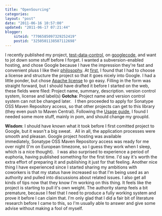 ```yaml
---
title: "OpenSourcing"
categories: 
layout: "post"
date: "2011-06-16 10:57:00"
updated: "2011-06-17 07:21:44"
blogger:
    siteid: "7706585097329252419"
    postid: "3250501138587112698"
---
```



I recently published my project, <a href="http://code.google.com/p/test-data-control">test-data-control</a>, on <a href="http://code.google.com/intl/no/projecthosting/">googlecode</a>, and want to jot down some stuff before I forget.
I wanted a subversion-enabled hosting, and chose Google because I have the impression they're fast and convenient pluss I like their <a href="http://code.google.com/p/support/wiki/MakingHostingBetter">philosophy</a>.
At <a href="http://code.google.com/p/support/wiki/GettingStarted">first</a>, I found that I had to choose a license and structure the project so that it goes nicely into Google. I had a little ponder, but chose <a href="http://www.apache.org/licenses/">Apache license</a> to go easy.
Filling in the form was straight forward, but I should have drafted it before I started on the web, these fields were filed:
<span class="formlabel hspacer">Project name, <span class="formlabel hspacer">summary, description. </span></span>version control system, license and label(s)
**Gotcha**: Project name and version control system can not be changed later.
 
I then proceeded to apply for Sonatype OSS Maven Repository access, so that other projects can get to this library (they even push to Maven Central). Following the <a href="https://docs.sonatype.org/display/Repository/Sonatype+OSS+Maven+Repository+Usage+Guide">Usage guide</a>, I found I needed some more stuff, mainly in pom, and should change my groupId.

**Wisdom**: I should have known what it took before I first comitted project to Google, but it wasn't a big sweat.
 
All in all, the application processes were smooth and pleasan. Google project hosting was available immediately, Sonatype OSS Maven Repository access was ready for me over night (I'm on European timezone, so I guess they work when I sleep, which is a nice thought).
 
I was also surprised to experience a period of euphoria, having published something for the first time. I'd say it's worth the extra effort of preparing it and publishing it just for that feeling. Another nice thing I have experienced since I started sharing my ambitions with coworkers is that my status have increased so that I'm being used as an authority and pulled into discussions about related issues. I also get all kinds of tips now that they know I'm working on this thing. It feels like the project is starting to pull it's own weight.
The authority stamp feels a bit premature, because I feel that I need to produce a fully working system and prove it before I can claim that. I'm only glad that I did a fair bit of literature research before I came to this, so I'm usually able to answer and give some advise without making a fool of myself.
